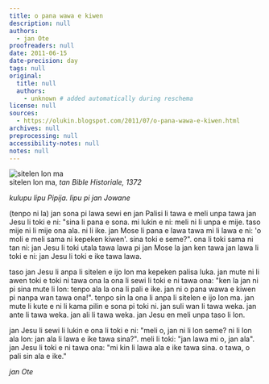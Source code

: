 ```yaml
---
title: o pana wawa e kiwen
description: null
authors:
  - jan Ote
proofreaders: null
date: 2011-06-15
date-precision: day
tags: null
original:
  title: null
  authors:
    - unknown # added automatically during reschema
license: null
sources:
  - https://olukin.blogspot.com/2011/07/o-pana-wawa-e-kiwen.html
archives: null
preprocessing: null
accessibility-notes: null
notes: null
---
```


<!-- http://collecties.meermanno.nl/handschriften/showillu?id=10535 -->
![sitelen lon ma](https://blogger.googleusercontent.com/img/b/R29vZ2xl/AVvXsEhmUN23aZmW6LIxW8avhEdYz7iB-6Eu-dfWNov4WP1JuZWNsKA3L3BB6BQ6rkfpe4rB0GG0L-__5wfbGTyubRXzGOqt6vWvWTYQmrSe9JIqgjvPubCXfgL5FVYpHM7nYbUpBOM_k6O7irCS/s320/sitelen-lon-ma.jpg)  \
sitelen lon ma, *tan Bible Historiale, 1372*

*kulupu lipu Pipija. lipu pi jan Jowane*

(tenpo ni la) jan sona pi lawa sewi en jan Palisi li tawa e meli unpa tawa jan Jesu li toki e ni: "sina li pana e sona. mi lukin e ni: meli ni li unpa e mije. taso mije ni li mije ona ala. ni li ike. jan Mose li pana e lawa tawa mi li lawa e ni: 'o moli e meli sama ni kepeken kiwen'. sina toki e seme?". ona li toki sama ni tan ni: jan Jesu li toki utala tawa lawa pi jan Mose la jan ken tawa jan lawa li toki e ni: jan Jesu li toki e ike tawa lawa.

taso jan Jesu li anpa li sitelen e ijo lon ma kepeken palisa luka. jan mute ni li awen toki e toki ni tawa ona la ona li sewi li toki e ni tawa ona: "ken la jan ni pi sina mute li lon: tenpo ala la ona li pali e ike. jan ni o pana wawa e kiwen pi nanpa wan tawa ona!". tenpo sin la ona li anpa li sitelen e ijo lon ma. jan mute li kute e ni li kama pilin e sona pi toki ni. jan suli wan li tawa weka. jan ante li tawa weka. jan ali li tawa weka. jan Jesu en meli unpa taso li lon.

jan Jesu li sewi li lukin e ona li toki e ni: "meli o, jan ni li lon seme? ni li lon ala lon: jan ala li lawa e ike tawa sina?". meli li toki: "jan lawa mi o, jan ala". jan Jesu li toki e ni tawa ona: "mi kin li lawa ala e ike tawa sina. o tawa, o pali sin ala e ike."

*jan Ote*
